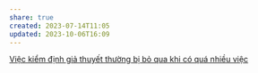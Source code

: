 ```yaml
---
share: true
created: 2023-07-14T11:05
updated: 2023-10-06T16:09
---
```

[Việc kiểm định giả thuyết thường bị bỏ qua khi có quá nhiều việc](./Vi%E1%BB%87c%20ki%E1%BB%83m%20%C4%91%E1%BB%8Bnh%20gi%E1%BA%A3%20thuy%E1%BA%BFt%20th%C6%B0%E1%BB%9Dng%20b%E1%BB%8B%20b%E1%BB%8F%20qua%20khi%20c%C3%B3%20qu%C3%A1%20nhi%E1%BB%81u%20vi%E1%BB%87c.md)
